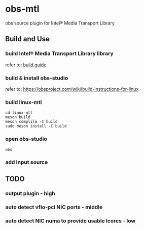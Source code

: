 # obs-mtl

obs source plugin for Intel® Media Transport Library

## Build and Use

### build Intel® Media Transport Library library

refer to: [build guide](../../doc/build.md)

### build & install obs-studio

refer to: <https://obsproject.com/wiki/build-instructions-for-linux>

### build linux-mtl

``` shell
cd linux-mtl
meson build
meson complile -C build
sudo meson install -C build
```

### open obs-studio

``` shell
obs
```

### add input source

## TODO

### output plugin   -   high

### auto detect vfio-pci NIC ports  -   middle

### auto detect NIC numa to provide usable lcores   -   low
